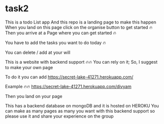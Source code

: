 # task2

This is a todo List app
And this repo is a landing page to make this happen 
When you land on this page click on the organise button to get started 🔥
Then you arrive at a Page where you can get started 🔥

You have to add the tasks you want to do today 🔥

You can delete / add at your will

This is a website with backend support 🔥🔥
You can rely on it; So, I suggest to make your own page 

To do it you can add https://secret-lake-41271.herokuapp.com/<your name>

Example 🔥🔥 https://secret-lake-41271.herokuapp.com/divyam

Then you land on your page 

This has a backend database on mongoDB and it is hosted on HEROKU
You can make as many pages as many you want with this backend support so please use it and share your experience on the group
